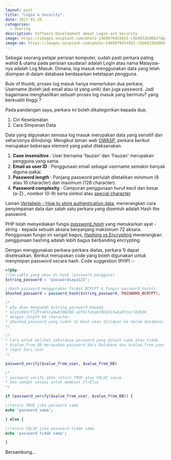 ```yaml
---
layout: post
title: "Login & Security"
date: 2017-01-26
categories:
  - Sharing
description: Software Development about Login and Security
image: https://images.unsplash.com/photo-1468070454955-c5b6932bd08d?dpr=1&auto=format&fit=crop&w=1500&h=860&q=80
image-sm: https://images.unsplash.com/photo-1468070454955-c5b6932bd08d?dpr=1&auto=format&fit=crop&w=500&h=300&q=80
---
```


Sebagai seorang pelajar perisian komputer, sudah pasti perkara paling wahid & utama pada perisian saudara/i
adalah Login atau nama Malaysia-nya adalah Log Masuk. Dimana, log masuk menggunakan data yang telah disimpan
di dalam database berdasarkan ketetapan pengguna.

Rule of thumb, proses log masuk hanya memerlukan dua perkara; Username (boleh jadi email atau id yang unik) dan juga
password. Jadi bagaimana menghasilkan sebuah proses log masuk yang bermutu? yang berkualiti tinggi ?

Pada pandangan saya, perkara ini boleh dikategorikan kepada dua; 
1) Ciri Keselamatan 
2) Cara Simpanan Data

Data yang digunakan semasa log masuk merupakan data yang sensitif dan seharusnya dilindungi.
Mengikut laman web [OWASP](http://www.owasp.org/index.php/Authentication_Cheat_Sheet "OWASP"), perkara berikut merupakan beberapa element yang patut dilaksanakan.


1. __Case insensitive__ : User bernama 'fauzan' dan 'Fauzan' merupakan pengguna yang sama.
2. __Email as user ID__ : Penggunaan email sebagai username semakin banyak diguna-pakai.
3. __Password length__ : Panjang password perlulah diletakkan minimum (8 atau 10 character) dan maximum (128 character).
4. __Password complexity__ : Campuran penggunaan huruf kecil dan besar (a-Z) , nombor (0-9) serta simbol atau [special character](http://www.owasp.org/index.php/Password_special_characters).


Laman [Vertabelo - How to store authentication data](http://www.vertabelo.com/blog/technical-articles/how-to-store-authentication-data-in-a-database-part-1),
menerangkan cara penyimpanan data dan salah satu perkara yang disentuh adalah Hash the password.

PHP telah menyediakan fungsi [*password_hash*](http://php.net/manual/en/function.password-hash.php) yang menukarkan ayat - string - kepada sebuah aksara berpanjang maksimum 72 aksara.
Penggunaan fungsi ini sangat bagus, [Hashing vs Encrypting](http://www.darkreading.com/safely-storing-user-passwords-hashing-vs-encrypting/a/d-id/1269374)
menerangkan penggunaan hashing adalah lebih bagus berbanding encrypting.

Dengan menggunakan perkara-perkara diatas, perkara 1) dapat diselesaikan.
Berikut merupakan code yang boleh digunakan untuk menyimpan password secara hash.
Code suggestion (PHP) :-

```PHP
<?php
//Variable yang akan di-hash (password pengguna)
$string_password = 'passwordsaya123';

//Hash password menggunakan format BCRYPT & fungsi password_hash()
$hashed_password = password_hash($string_password, PASSWORD_BCRYPT);

/*
* php akan mengubah $string_password kepada 
* $2y$10$hrT7ZPYuK3IaHwKTDNJ9D.xUf6iTuha0rRUGIsYwEyNfze/l82DXK
* dengan length 60 character.
* $hashed_password yang sudah di-Hash akan disimpan ke dalam database.
*/

/*
* Cara untuk melihat sekiranya password yang dihash sama atau tidak
* $value_from_DB merupakan password dari Database dan $value_from_user 
* input dari user
*/

password_verify($value_from_user, $value_from_DB)

/*
* password_verify akan return TRUE atau FALSE value
* dan sangat sesuai untuk membuat If/Else
*/

if (password_verify($value_from_user, $value_from_DB)) {

//return TRUE jika password sama
echo 'password sama';

} else {

//return FALSE jika password tidak sama
echo 'password tidak sama';

}
```


Bersambung...
